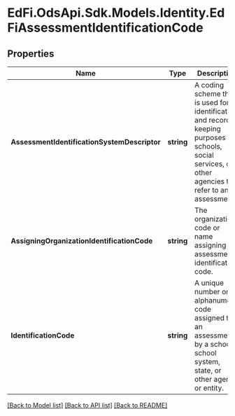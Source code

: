 # EdFi.OdsApi.Sdk.Models.Identity.EdFiAssessmentIdentificationCode
## Properties

Name | Type | Description | Notes
------------ | ------------- | ------------- | -------------
**AssessmentIdentificationSystemDescriptor** | **string** | A coding scheme that is used for identification and record-keeping purposes by schools, social services, or other agencies to refer to an assessment. | 
**AssigningOrganizationIdentificationCode** | **string** | The organization code or name assigning the assessment identification code. | [optional] 
**IdentificationCode** | **string** | A unique number or alphanumeric code assigned to an assessment by a school, school system, state, or other agency or entity. | 

[[Back to Model list]](../README.md#documentation-for-models) [[Back to API list]](../README.md#documentation-for-api-endpoints) [[Back to README]](../README.md)

